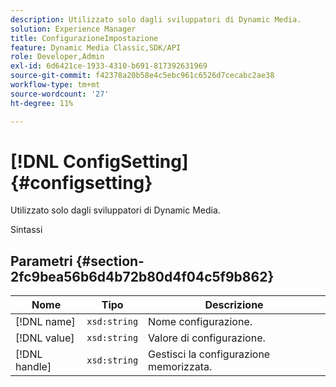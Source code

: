 ```yaml
---
description: Utilizzato solo dagli sviluppatori di Dynamic Media.
solution: Experience Manager
title: ConfigurazioneImpostazione
feature: Dynamic Media Classic,SDK/API
role: Developer,Admin
exl-id: 6d6421ce-1933-4310-b691-817392631969
source-git-commit: f42378a20b58e4c5ebc961c6526d7cecabc2ae38
workflow-type: tm+mt
source-wordcount: '27'
ht-degree: 11%

---
```


# [!DNL ConfigSetting]{#configsetting}

Utilizzato solo dagli sviluppatori di Dynamic Media.

Sintassi

## Parametri {#section-2fc9bea56b6d4b72b80d4f04c5f9b862}

| Nome | Tipo | Descrizione |
|---|---|---|
| [!DNL name] | `xsd:string` | Nome configurazione. |
| [!DNL value] | `xsd:string` | Valore di configurazione. |
| [!DNL handle] | `xsd:string` | Gestisci la configurazione memorizzata. |
